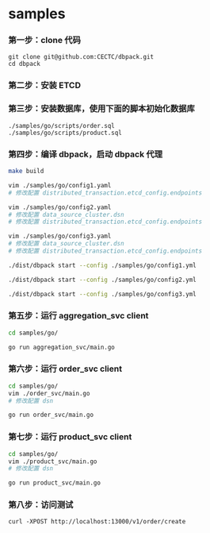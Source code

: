 # samples

### 第一步：clone 代码

```
git clone git@github.com:CECTC/dbpack.git
cd dbpack
```

### 第二步：安装 ETCD

### 第三步：安装数据库，使用下面的脚本初始化数据库
```
./samples/go/scripts/order.sql
./samples/go/scripts/product.sql
```
### 第四步：编译 dbpack，启动 dbpack 代理

```bash
make build

vim ./samples/go/config1.yaml
# 修改配置 distributed_transaction.etcd_config.endpoints

vim ./samples/go/config2.yaml
# 修改配置 data_source_cluster.dsn
# 修改配置 distributed_transaction.etcd_config.endpoints

vim ./samples/go/config3.yaml
# 修改配置 data_source_cluster.dsn
# 修改配置 distributed_transaction.etcd_config.endpoints

./dist/dbpack start --config ./samples/go/config1.yml

./dist/dbpack start --config ./samples/go/config2.yml

./dist/dbpack start --config ./samples/go/config3.yml
```

### 第五步：运行 aggregation_svc client
```bash
cd samples/go/

go run aggregation_svc/main.go
```

### 第六步：运行 order_svc client
```bash
cd samples/go/
vim ./order_svc/main.go
# 修改配置 dsn

go run order_svc/main.go
```

### 第七步：运行 product_svc client
```bash
cd samples/go/
vim ./product_svc/main.go
# 修改配置 dsn

go run product_svc/main.go
```

### 第八步：访问测试
```
curl -XPOST http://localhost:13000/v1/order/create
```